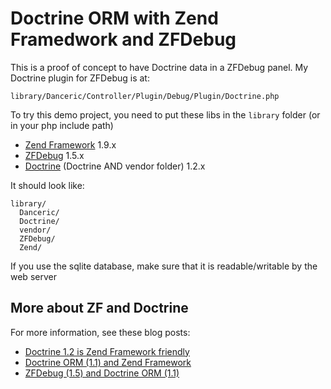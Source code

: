 # Doctrine ORM with Zend Framedwork and ZFDebug

This is a proof of concept to have Doctrine data in a ZFDebug panel. My Doctrine plugin for ZFDebug is at:
  
    library/Danceric/Controller/Plugin/Debug/Plugin/Doctrine.php 

To try this demo project, you need to put these libs in the `library` folder (or in your php include path)

- [Zend Framework](http://framework.zend.com/) 1.9.x
- [ZFDebug](http://code.google.com/p/zfdebug/) 1.5.x
- [Doctrine](http://www.doctrine-project.org/) (Doctrine AND vendor folder) 1.2.x

It should look like:

    library/
      Danceric/
      Doctrine/
      vendor/
      ZFDebug/
      Zend/

If you use the sqlite database, make sure that it is readable/writable by the web server

## More about ZF and Doctrine

For more information, see these blog posts:

- [Doctrine 1.2 is Zend Framework friendly](http://www.danceric.net/2009/10/29/doctrine-1-2-is-zend-framework-friendly/)
- [Doctrine ORM (1.1) and Zend Framework](http://www.danceric.net/2009/06/06/doctrine-orm-and-zend-framework/)
- [ZFDebug (1.5) and Doctrine ORM (1.1)](http://www.danceric.net/2009/06/06/zfdebug-and-doctrine-orm)
